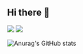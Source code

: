 ## Hi there 👋
<a href="https://www.notion.so/Woo-Yejin-5a179cfa597c47e5acea4a796244898d?pvs=4" target="_blank"><img src="https://img.shields.io/badge/Notion-FFFFFF?style=plastic&logo=Notion&logoColor=000000"/></a>
<a href="https://www.instagram.com/prixmezin" target="_blank"><img src="https://img.shields.io/badge/Instagram-E4405F?style=plastic&logo=Instagram&logoColor=000000"/></a>

![Anurag's GitHub stats](https://github-readme-stats.vercel.app/api?username=prixmezin&show_icons=true&theme=yeblu)




<!--
**prixmezin/prixmezin** is a ✨ _special_ ✨ repository because its `README.md` (this file) appears on your GitHub profile.

Here are some ideas to get you started:

- 🔭 I’m currently working on ...
- 🌱 I’m currently learning ...
- 👯 I’m looking to collaborate on ...
- 🤔 I’m looking for help with ...
- 💬 Ask me about ...
- 📫 How to reach me: ...
- 😄 Pronouns: ...
- ⚡ Fun fact: ...
-->
